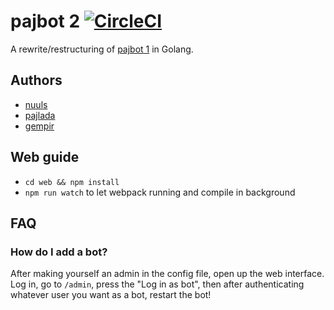 # pajbot 2 [![CircleCI](https://circleci.com/gh/pajbot/pajbot2.svg?style=svg)](https://circleci.com/gh/pajbot/pajbot2)

A rewrite/restructuring of [pajbot 1](https://github.com/pajbot/pajbot) in Golang.

## Authors

- [nuuls](https://github.com/nuuls)
- [pajlada](https://github.com/pajlada)
- [gempir](https://github.com/gempir)

## Web guide

- `cd web && npm install`
- `npm run watch` to let webpack running and compile in background

## FAQ

### How do I add a bot?

After making yourself an admin in the config file, open up the web interface. Log in, go to `/admin`, press the "Log in as bot", then after authenticating whatever user you want as a bot, restart the bot!
